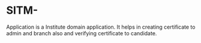 # SITM-
Application is a Institute domain application. It helps in creating certificate   to admin and branch also and verifying certificate to candidate. 
